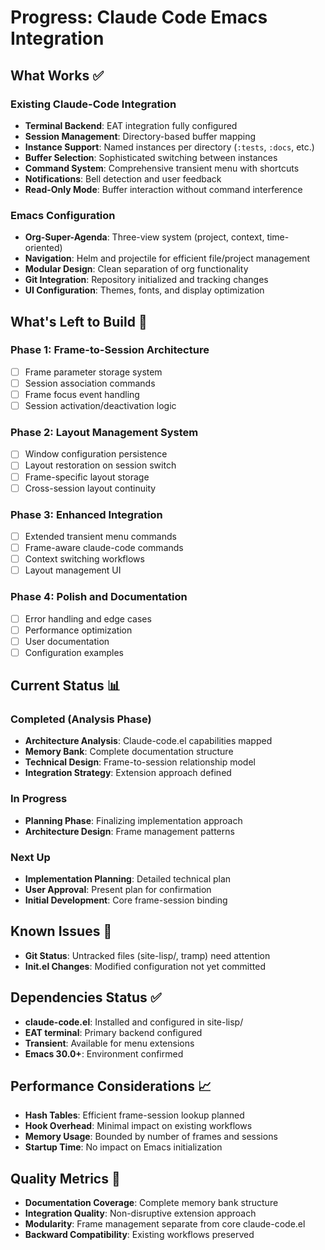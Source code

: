 # Progress: Claude Code Emacs Integration

## What Works ✅

### Existing Claude-Code Integration
- **Terminal Backend**: EAT integration fully configured
- **Session Management**: Directory-based buffer mapping
- **Instance Support**: Named instances per directory (`:tests`, `:docs`, etc.)
- **Buffer Selection**: Sophisticated switching between instances
- **Command System**: Comprehensive transient menu with shortcuts
- **Notifications**: Bell detection and user feedback
- **Read-Only Mode**: Buffer interaction without command interference

### Emacs Configuration
- **Org-Super-Agenda**: Three-view system (project, context, time-oriented)
- **Navigation**: Helm and projectile for efficient file/project management
- **Modular Design**: Clean separation of org functionality
- **Git Integration**: Repository initialized and tracking changes
- **UI Configuration**: Themes, fonts, and display optimization

## What's Left to Build 🚧

### Phase 1: Frame-to-Session Architecture
- [ ] Frame parameter storage system
- [ ] Session association commands
- [ ] Frame focus event handling
- [ ] Session activation/deactivation logic

### Phase 2: Layout Management System
- [ ] Window configuration persistence
- [ ] Layout restoration on session switch
- [ ] Frame-specific layout storage
- [ ] Cross-session layout continuity

### Phase 3: Enhanced Integration
- [ ] Extended transient menu commands
- [ ] Frame-aware claude-code commands
- [ ] Context switching workflows
- [ ] Layout management UI

### Phase 4: Polish and Documentation
- [ ] Error handling and edge cases
- [ ] Performance optimization
- [ ] User documentation
- [ ] Configuration examples

## Current Status 📊

### Completed (Analysis Phase)
- **Architecture Analysis**: Claude-code.el capabilities mapped
- **Memory Bank**: Complete documentation structure
- **Technical Design**: Frame-to-session relationship model
- **Integration Strategy**: Extension approach defined

### In Progress
- **Planning Phase**: Finalizing implementation approach
- **Architecture Design**: Frame management patterns

### Next Up
- **Implementation Planning**: Detailed technical plan
- **User Approval**: Present plan for confirmation
- **Initial Development**: Core frame-session binding

## Known Issues 🐛
- **Git Status**: Untracked files (site-lisp/, tramp) need attention
- **Init.el Changes**: Modified configuration not yet committed

## Dependencies Status ✅
- **claude-code.el**: Installed and configured in site-lisp/
- **EAT terminal**: Primary backend configured
- **Transient**: Available for menu extensions
- **Emacs 30.0+**: Environment confirmed

## Performance Considerations 📈
- **Hash Tables**: Efficient frame-session lookup planned
- **Hook Overhead**: Minimal impact on existing workflows
- **Memory Usage**: Bounded by number of frames and sessions
- **Startup Time**: No impact on Emacs initialization

## Quality Metrics 📏
- **Documentation Coverage**: Complete memory bank structure
- **Integration Quality**: Non-disruptive extension approach
- **Modularity**: Frame management separate from core claude-code.el
- **Backward Compatibility**: Existing workflows preserved